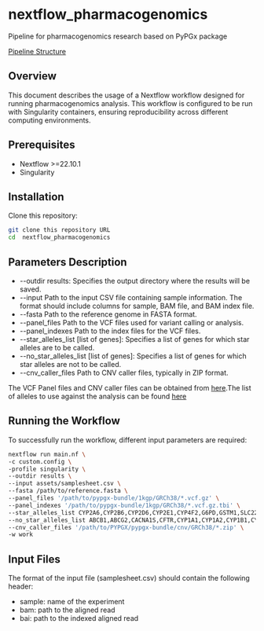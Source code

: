 # nextflow_pharmacogenomics
Pipeline for pharmacogenomics research based on PyPGx package

[Pipeline Structure](./assets/pcgx.png)

## Overview
This document describes the usage of a Nextflow workflow designed for running pharmacogenomics analysis. This workflow is configured to be run with Singularity containers, ensuring reproducibility across different computing environments.

## Prerequisites
- Nextflow >=22.10.1
- Singularity

## Installation
Clone this repository:
```bash
git clone this repository URL
cd  nextflow_pharmacogenomics
```

## Parameters Description
- --outdir results: Specifies the output directory where the results will be saved.
- --input Path to the input CSV file containing sample information. The format should include columns for sample, BAM file, and BAM index file.
- --fasta Path to the reference genome in FASTA format.
- --panel_files Path to the VCF files used for variant calling or analysis.
- --panel_indexes Path to the index files for the VCF files.
- --star_alleles_list [list of genes]: Specifies a list of genes for which star alleles are to be called.
- --no_star_alleles_list [list of genes]: Specifies a list of genes for which star alleles are not to be called.
- --cnv_caller_files Path to CNV caller files, typically in ZIP format.

The VCF Panel files and CNV caller files can be obtained from [here](https://pypgx.readthedocs.io/en/latest/).The list of alleles to use against the analysis can be found [here](https://pypgx.readthedocs.io/en/latest/genes.html)


## Running the Workflow
To successfully run the workflow, different input parameters are required:

```bash
nextflow run main.nf \
-c custom.config \
-profile singularity \
--outdir results \
--input assets/samplesheet.csv \
--fasta /path/to/reference.fasta \
--panel_files '/path/to/pypgx-bundle/1kgp/GRCh38/*.vcf.gz' \
--panel_indexes '/path/to/pypgx-bundle/1kgp/GRCh38/*.vcf.gz.tbi' \
--star_alleles_list CYP2A6,CYP2B6,CYP2D6,CYP2E1,CYP4F2,G6PD,GSTM1,SLC22A2,SULT1A1,UGT1A4,UGT2B15,UGT2B17 \
--no_star_alleles_list ABCB1,ABCG2,CACNA1S,CFTR,CYP1A1,CYP1A2,CYP1B1,CYP2A13,CYP2C8,CYP2C9,CYP2C19,CYP2F1,CYP2J2,CYP2R1,CYP2S1,CYP2W1,CYP3A4,CYP3A5,CYP3A7,CYP3A43,CYP4A11,CYP4A22,CYP4B1,CYP17A1,CYP19A1,CYP26A1,DPYD,F5,GSTP1,IFNL3,NAT1,NAT2,NUDT15,POR,PTGIS,RYR1,SLC15A2,SLCO1B1,SLCO1B3,SLCO2B1,TBXAS1,TPMT,UGT1A1,UGT2B7,VKORC1,XPC \
--cnv_caller_files '/path/to/PYPGX/pypgx-bundle/cnv/GRCh38/*.zip' \
-w work
```
## Input Files
The format of the input file (samplesheet.csv) should contain the following header:

- sample: name of the experiment
- bam: path to the aligned read
- bai: path to the indexed aligned read

